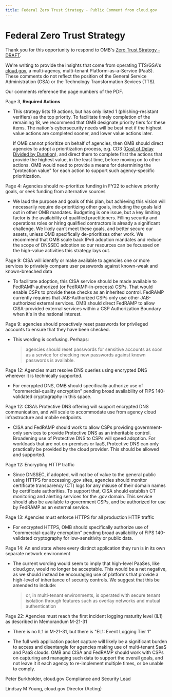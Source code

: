 ```yaml
---
title: Federal Zero Trust Strategy - Public Comment from cloud.gov
---
```


# Federal Zero Trust Strategy


Thank you for this opportunity to respond to OMB's [Zero Trust Strategy - DRAFT](https://zerotrust.cyber.gov/downloads/Office%20of%20Management%20and%20Budget%20-%20Federal%20Zero%20Trust%20Strategy%20-%20DRAFT%20For%20Public%20Comment%20-%202021-09-07.pdf).

We're writing to provide the insights that come from operating TTS/GSA's [cloud.gov](https://cloud.gov), a multi-agency, multi-tenant Platform-as-a-Service (PaaS). These comments do not reflect the position of the General Service Administration (GSA) or the Technology Transformation Sevices (TTS).


Our comments reference the page numbers of the PDF.


Page 3, **Required Actions**

* This strategy lists 19 actions, but has only listed 1 (phishing-resistant verifiers) as the top priority. To facilitate timely completion of the remaining 18, we recommend that OMB designate priority tiers for these items. The nation's cybersecurity needs will be best met if the highest value actions are completed sooner, and lower value actions later.  

  If OMB cannot prioritize on behalf of agencies, then OMB should direct agencies to adopt a prioritization process, e.g. CD3 ([Cost of Delay Divided by Duration](https://blackswanfarming.com/cost-of-delay-divided-by-duration/)), and direct them to complete first the actions that provide the highest value, in the least time, before moving on to other actions. OMB would need to provide a means for determining the "protection value" for each action to support such agency-specific prioritization.

Page 4: Agencies should re-prioritize funding in FY22 to achieve priority goals, or seek funding from alternative sources

* We laud the purpose and goals of this plan, but achieving this vision will necessarily require de-prioritizing other goals, including the goals laid out in other OMB mandates. Budgeting is one issue, but a key limiting factor is the availability of qualified practitioners. Filling security and operations roles or hiring qualified contractors is already a significant challenge.  We likely can't meet these goals, and better secure our assets, unless OMB specifically de-prioritizes other work.  We recommend that OMB scale back IPv6 adoption mandates and reduce the scope of DNSSEC adoption so our resources can be focussed on the high-value activities this strategy lays out.

Page 9: CISA will identify or make available to agencies one or more services to privately compare user passwords against known-weak and known-breached data

* To facilitate adoption, this CISA service should be made available to FedRAMP-authorized (or FedRAMP-in-process) CSPs. That would enable CSPs to provide these checks as an inherited control.  FedRAMP currently requires that JAB-Authorized CSPs only use other JAB-authorized external services. OMB should direct FedRAMP to allow CISA-provided external services within a CSP Authorization Boundary when it's in the national interest.

Page 9: agencies should proactively reset passwords for privileged accounts to ensure that they have been checked.

* This wording is confusing. Perhaps:
  > agencies should reset passwords for sensitive accounts as soon as a service for checking new passwords against known passwords is available.

Page 12: Agencies must resolve DNS queries using encrypted DNS wherever it is technically supported.

* For encrypted DNS, OMB should specifically authorize use of "commercial-quality encryption" pending broad availability of FIPS 140-validated cryptography in this space.

Page 12: CISA’s Protective DNS offering will support encrypted DNS communication, and will scale to accommodate use from agency cloud infrastructure and mobile endpoints.

* CISA and FedRAMP should work to allow CSPs providing government-only services to provide Protective DNS as an inheritable control. Broadening use of Protective DNS to CSPs will speed adoption.  For workloads that are not on-premises or IaaS, Protective DNS can only practically be provided by the cloud provider. This should be allowed and supported.

Page 12: Encrypting HTTP traffic

* Since DNSSEC, if adopted, will not be of value to the general public using HTTPS for accessing .gov sites, agencies should monitor certificate transparency (CT) logs for any misuse of their domain names by certificate authorities.
To support that, CISA should establish CT monitoring and alerting services for the .gov domain. This service should also be available to government CSPs, and be authorized for use by FedRAMP as an external service. 

Page 13: Agencies must enforce HTTPS for all production HTTP traffic

* For encrypted HTTPS, OMB should specifically authorize use of "commercial-quality encryption" pending broad availability of FIPS 140-validated cryptography for low-sensitivity or public data.

Page 14: An end state where every distinct application they run is in its own separate network environment

* The current wording would seem to imply that high-level PaaSes, like cloud.gov, would no longer be acceptable. This would be a net negative, as we should instead be encouraging use of platforms that provide a high-level of inheritance of security controls.  We suggest that this be amended to include: 
  > or, in multi-tenant environments, is operated with secure tenant isolation through features such as overlay networks and mutual authentication

Page 22: Agencies must reach the first incident logging maturity level (IL1) as described in Memorandum M-21-31

* There is no IL1 in M-21-31, but there is "EL1: Event Logging Tier 1"

* The full web application packet capture will likely be a significant burden to access and disentangle for agencies making use of multi-tenant SaaS and PaaS clouds.  OMB and CISA and FedRAMP should work with CSPs on capturing and managing such data to support the overall goals, and not leave it it each agency to re-implement multiple times, or be unable to comply.



Peter Burkholder, cloud.gov Compliance and Security Lead

Lindsay M Young, cloud.gov Director (Acting)

